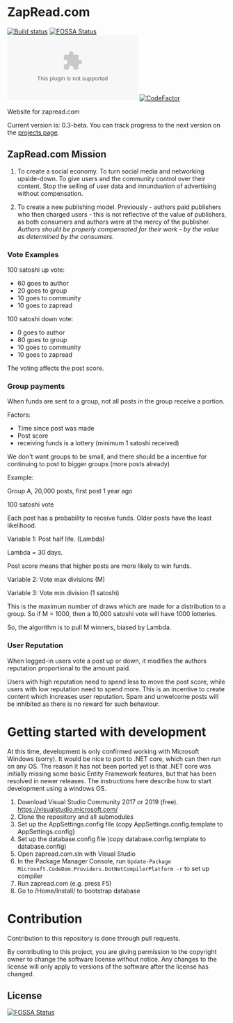 # ZapRead.com

[![Build status](https://horndev.visualstudio.com/Coinpanic/_apis/build/status/ZapRead-ASP.NET-CI)](https://horndev.visualstudio.com/Coinpanic/_build/latest?definitionId=2)
[![FOSSA Status](https://app.fossa.io/api/projects/git%2Bgithub.com%2FHorndev%2Fzapread.com.svg?type=shield)](https://app.fossa.io/projects/git%2Bgithub.com%2FHorndev%2Fzapread.com?ref=badge_shield)
[![BCH compliance](https://bettercodehub.com/edge/badge/Horndev/zapread.com?branch=master)](https://bettercodehub.com/)
[![CodeFactor](https://www.codefactor.io/repository/github/horndev/zapread.com/badge/master)](https://www.codefactor.io/repository/github/horndev/zapread.com/overview/master)

Website for zapread.com

Current version is: 0.3-beta.  You can track progress to the next version on the [projects page](https://github.com/Horndev/zapread.com/projects).

## ZapRead.com Mission

1) To create a social economy.  To turn social media and networking upside-down.  To give users and the community control over their content.  Stop the selling of user data and innunduation of advertising without compensation.

2) To create a new publishing model.  Previously - authors paid publishers who then charged users - this is not reflective of the value of publishers, as both consumers and authors were at the mercy of the publisher.  *Authors should be properly compensated for their work - by the value as determined by the consumers.*

### Vote Examples

100 satoshi up vote:

* 60 goes to author
* 20 goes to group
* 10 goes to community
* 10 goes to zapread

100 satoshi down vote:

* 0 goes to author
* 80 goes to group
* 10 goes to community
* 10 goes to zapread

The voting affects the post score. 

### Group payments

When funds are sent to a group, not all posts in the group receive a portion.

Factors: 

* Time since post was made
* Post score
* receiving funds is a lottery (minimum 1 satoshi received)

We don't want groups to be small, and there should be a incentive for continuing to post to bigger groups (more posts already)

Example:

Group A, 20,000 posts, first post 1 year ago

100 satoshi vote

Each post has a probability to receive funds.  Older posts have the least likelihood.

Variable 1:  Post half life.  (Lambda)

Lambda = 30 days.

Post score means that higher posts are more likely to win funds.

Variable 2:  Vote max divisions (M)

Variable 3:  Vote min division (1 satoshi)

This is the maximum number of draws which are made for a distribution to a group.  So if M = 1000, then a 10,000 satoshi vote will have 1000 lotteries.

So, the algorithm is to pull M winners, biased by Lambda.

### User Reputation

When logged-in users vote a post up or down, it modifies the authors reputation proportional to the amount paid.

Users with high reputation need to spend less to move the post score, while users with low reputation need to spend more.  This is an incentive to create content which increases user reputation.  Spam and unwelcome posts will be inhibited as there is no reward for such behaviour.

# Getting started with development

At this time, development is only confirmed working with Microsoft Windows (sorry).  It would be nice to port to .NET core, which can then run on any OS.  The reason it has not been ported yet is that .NET core was initially missing some basic Entity Framework features, but that has been resolved in newer releases.  The instructions here describe how to start development using a windows OS.

1.  Download Visual Studio Community 2017 or 2019 (free).  https://visualstudio.microsoft.com/
1.  Clone the repository and all submodules
1.  Set up the AppSettings.config file (copy AppSettings.config.template to AppSettings.config)
1.  Set up the database.config file (copy database.config.template to database.config)
1.  Open zapread.com.sln with Visual Studio
1.  In the Package Manager Console, run `Update-Package Microsoft.CodeDom.Providers.DotNetCompilerPlatform -r` to set up compiler
1.  Run zapread.com (e.g. press F5)
1.  Go to /Home/Install/ to bootstrap database

# Contribution

Contribution to this repository is done through pull requests.  

By contributing to this project, you are giving permission to the copyright owner to change the software license without notice.  Any changes to the license will only apply to versions of the software after the license has changed.

## License

[![FOSSA Status](https://app.fossa.io/api/projects/git%2Bgithub.com%2FHorndev%2Fzapread.com.svg?type=large)](https://app.fossa.io/projects/git%2Bgithub.com%2FHorndev%2Fzapread.com?ref=badge_large)
